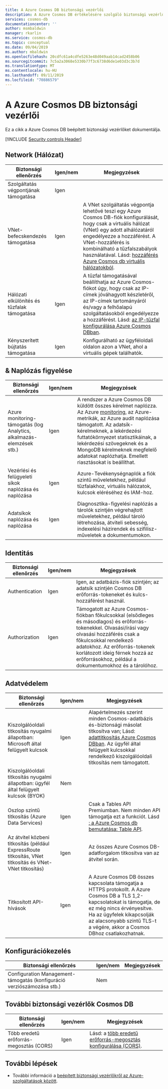 ```yaml
---
title: A Azure Cosmos DB biztonsági vezérlői
description: A Azure Cosmos DB értékelésére szolgáló biztonsági vezérlők ellenőrzőlistája
services: cosmos-db
documentationcenter: ''
author: msmbaldwin
manager: rkarlin
ms.service: cosmos-db
ms.topic: conceptual
ms.date: 09/04/2019
ms.author: mbaldwin
ms.openlocfilehash: 20cdfc61a4cdfe5263e48d049aab14cad2458b06
ms.sourcegitcommit: 7c5a2a3068e5330b77f3c6738d6de1e03d3c3b7d
ms.translationtype: MT
ms.contentlocale: hu-HU
ms.lasthandoff: 09/11/2019
ms.locfileid: "70886579"
---
```

# <a name="security-controls-for-azure-cosmos-db"></a>A Azure Cosmos DB biztonsági vezérlői

Ez a cikk a Azure Cosmos DB beépített biztonsági vezérlőket dokumentálja.

[!INCLUDE [Security controls Header](../../includes/security-controls-header.md)]

## <a name="network"></a>Network (Hálózat)

| Biztonsági ellenőrzés | Igen/nem | Megjegyzések |
|---|---|--|
| Szolgáltatás végpontjának támogatása| Igen |  |
| VNet-befecskendezés támogatása| Igen | A VNet szolgáltatás végpontja lehetővé teszi egy Azure Cosmos DB-fiók konfigurálását, hogy csak a virtuális hálózat (VNet) egy adott alhálózatáról engedélyezze a hozzáférést. A VNet-hozzáférés is kombinálható a tűzfalszabályok használatával.  Lásd: [hozzáférés Azure Cosmos db virtuális hálózatokból](VNet-service-endpoint.md). |
| Hálózati elkülönítés és tűzfalak támogatása| Igen | A tűzfal támogatásával beállíthatja az Azure Cosmos-fiókot úgy, hogy csak az IP-címek jóváhagyott készletéről, az IP-címek tartományáról és/vagy a felhőalapú szolgáltatásokból engedélyezze a hozzáférést. Lásd: [az IP-tűzfal konfigurálása Azure Cosmos DBban](how-to-configure-firewall.md).|
| Kényszerített bújtatás támogatása| Igen | Konfigurálható az ügyféloldali oldalon azon a VNet, ahol a virtuális gépek találhatók.   |

## <a name="monitoring--logging"></a>& Naplózás figyelése

| Biztonsági ellenőrzés | Igen/nem | Megjegyzések|
|---|---|--|
| Azure monitoring-támogatás (log Analytics, alkalmazás-elemzések stb.)| Igen | A rendszer a Azure Cosmos DB küldött összes kérelmet naplózza. Az Azure [monitoring](../azure-monitor/overview.md), az Azure-metrikák, az Azure audit naplózása támogatott.  Az adatsík-kérelmeknek, a lekérdezési futtatókörnyezet statisztikáinak, a lekérdezési szövegeknek és a MongoDB kérelmeknek megfelelő adatokat naplózhatja. Emellett riasztásokat is beállíthat. |
| Vezérlési és felügyeleti síkok naplózása és naplózása| Igen | Azure-Tevékenységnaplók a fiók szintű műveletekhez, például tűzfalakhoz, virtuális hálózatok, kulcsok eléréséhez és IAM-hoz. |
| Adatsíkok naplózása és naplózása | Igen | Diagnosztika-figyelési naplózás a tárolók szintjén végrehajtott műveletekhez, például tároló létrehozása, átviteli sebesség, indexelési házirendek és szifilisz-műveletek a dokumentumokon. |

## <a name="identity"></a>Identitás

| Biztonsági ellenőrzés | Igen/nem | Megjegyzések|
|---|---|--|
| Authentication| Igen | Igen, az adatbázis-fiók szintjén; az adatsík szintjén Cosmos DB erőforrás-tokeneket és kulcs-hozzáférést használ. |
| Authorization| Igen | Támogatott az Azure Cosmos-fiókban főkulcsokkal (elsődleges és másodlagos) és erőforrás-tokenekkel. Olvasási/írási vagy olvasási hozzáférés csak a főkulcsokkal rendelkező adatokhoz. Az erőforrás-tokenek korlátozott ideig férnek hozzá az erőforrásokhoz, például a dokumentumokhoz és a tárolóhoz. |

## <a name="data-protection"></a>Adatvédelem

| Biztonsági ellenőrzés | Igen/nem | Megjegyzések |
|---|---|--|
| Kiszolgálóoldali titkosítás nyugalmi állapotban: Microsoft által felügyelt kulcsok | Igen | Alapértelmezés szerint minden Cosmos-adatbázis és-biztonsági másolat titkosítva van; Lásd: [adattitkosítás Azure Cosmos DBban](database-encryption-at-rest.md). Az ügyfél által felügyelt kulcsokkal rendelkező kiszolgálóoldali titkosítás nem támogatott. |
| Kiszolgálóoldali titkosítás nyugalmi állapotban: ügyfél által felügyelt kulcsok (BYOK) | Nem |  |
| Oszlop szintű titkosítás (Azure Data Services)| Igen | Csak a Tables API Premiumban. Nem minden API támogatja ezt a funkciót. Lásd [: a Azure Cosmos db bemutatása: Table API](table-introduction.md). |
| Az átvitel közbeni titkosítás (például ExpressRoute titkosítás, VNet titkosítás és VNet-VNet titkosítás)| Igen | Az összes Azure Cosmos DB-adatforgalom titkosítva van az átvitel során. |
| Titkosított API-hívások| Igen | A Azure Cosmos DB összes kapcsolata támogatja a HTTPS protokollt. A Azure Cosmos DB a TLS 1,2-kapcsolatokat is támogatja, de ez még nincs érvényesítve. Ha az ügyfelek kikapcsolják az alacsonyabb szintű TLS-t a végére, akkor a Cosmos DBhoz csatlakozhatnak.  |

## <a name="configuration-management"></a>Konfigurációkezelés

| Biztonsági ellenőrzés | Igen/nem | Megjegyzések|
|---|---|--|
| Configuration Management-támogatás (konfiguráció verziószámozása stb.)| Nem  | | 

## <a name="additional-security-controls-for-cosmos-db"></a>További biztonsági vezérlők Cosmos DB

| Biztonsági ellenőrzés | Igen/nem | Megjegyzések|
|---|---|--|
| Több eredetű erőforrás-megosztás (CORS) | Igen | Lásd: a [több eredetű erőforrás-megosztás konfigurálása (CORS)](how-to-configure-cross-origin-resource-sharing.md). |

## <a name="next-steps"></a>További lépések

- További információ a [beépített biztonsági vezérlőkről az Azure-szolgáltatások között](../security/fundamentals/security-controls.md).